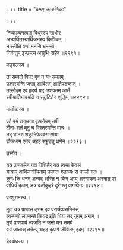 +++
title = "०५९ कारुणिकः"

+++


निष्कञ्चनत्वाद् विधुरस्य साधोर्  
अभ्यर्थितस्यार्थिजनस्य किञ्चित् ।  
नास्तीति वर्णा मनसि भ्रमन्तो  
निर्गन्तुम् इच्छन्त्य् असुभिः सहैव ॥२२९१॥  


मङ्गलस्य ।  


तां सम्पदो विपद एव न याः समग्रम्  
उत्तारयन्ति जगद् आविलम् आर्तिपङ्कात् ।  
तल्लौहम् एव हृदयं यद् अशक्तम् आर्ते  
स्वीयार्तिभावयति न स्फुटितेन शुद्धिम् ॥२२९२॥  


मालोकस्य ।  


एते वयं तनुधनाः कृपणेयम् उर्वी  
दीनाः शतं मृदु च विस्तरयन्ति वाचः ।  
तद् भ्रातरः शकुनिफेरवसारमेया  
ढौकध्वम् एतद् अहह स्फुटतु क्षणेन ॥२२९३॥  


तस्यैव ।  


यत्र प्राणबलेन यत्र पिशितैर् यत्र त्वचा केवलं  
यात्राम् अर्थिजनोचिताम् उपगतः श्लाघ्यः स कालो गतः ।  
कुर्मः किं धनम् अन्यद् अस्ति न किम् अप्य् अस्माकम् अस्मात् परं  
वाधिर्यं कृतम् अत्र कर्णकुहरे दूरे’स्तु वागर्थिनः ॥२२९४॥  


परशुरामस्य ।  


मुदा यत्र प्राणास् तृणम् इव परार्थव्यसनिनस्  
त्यजन्तो लज्जन्ते कियद् इति धिया तद् युगम् अगान् ।  
तृणं प्राणप्रायं त्यजति न जनो यत्र समये  
वयं जातास् तत्रेत्य् अहह कृपणं जीवितम् इदम् ॥२२९५॥  


देवबोधस्य ।  

